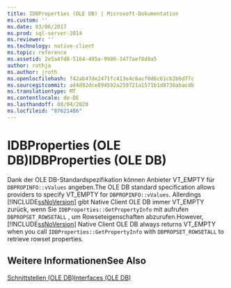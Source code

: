 ```yaml
---
title: IDBProperties (OLE DB) | Microsoft-Dokumentation
ms.custom: ''
ms.date: 03/06/2017
ms.prod: sql-server-2014
ms.reviewer: ''
ms.technology: native-client
ms.topic: reference
ms.assetid: 2e5a4fd8-5164-495a-9986-3477aef8d8a5
author: rothja
ms.author: jroth
ms.openlocfilehash: f42ab47de2471fc413e4c6acf0d6c61cb2b6d77c
ms.sourcegitcommit: ad4d92dce894592a259721a1571b1d8736abacdb
ms.translationtype: MT
ms.contentlocale: de-DE
ms.lasthandoff: 08/04/2020
ms.locfileid: "87621486"
---
```

# <a name="idbproperties-ole-db"></a><span data-ttu-id="20c6b-102">IDBProperties (OLE DB)</span><span class="sxs-lookup"><span data-stu-id="20c6b-102">IDBProperties (OLE DB)</span></span>
  <span data-ttu-id="20c6b-103">Dank der OLE DB-Standardspezifikation können Anbieter VT_EMPTY für `DBPROPINFO::vValues` angeben.</span><span class="sxs-lookup"><span data-stu-id="20c6b-103">The OLE DB standard specification allows providers to specify VT_EMPTY for `DBPROPINFO::vValues`.</span></span> <span data-ttu-id="20c6b-104">Allerdings [!INCLUDE[ssNoVersion](../../includes/ssnoversion-md.md)] gibt Native Client OLE DB immer VT_EMPTY zurück, wenn Sie `IDBProperties::GetPropertyInfo` mit aufrufen `DBPROPSET_ROWSETALL` , um Rowseteigenschaften abzurufen.</span><span class="sxs-lookup"><span data-stu-id="20c6b-104">However, [!INCLUDE[ssNoVersion](../../includes/ssnoversion-md.md)] Native Client OLE DB always returns VT_EMPTY when you call `IDBProperties::GetPropertyInfo` with `DBPROPSET_ROWSETALL` to retrieve rowset properties.</span></span>  
  
## <a name="see-also"></a><span data-ttu-id="20c6b-105">Weitere Informationen</span><span class="sxs-lookup"><span data-stu-id="20c6b-105">See Also</span></span>  
 [<span data-ttu-id="20c6b-106">Schnittstellen &#40;OLE DB&#41;</span><span class="sxs-lookup"><span data-stu-id="20c6b-106">Interfaces &#40;OLE DB&#41;</span></span>](../../database-engine/dev-guide/interfaces-ole-db.md)  
  
  
